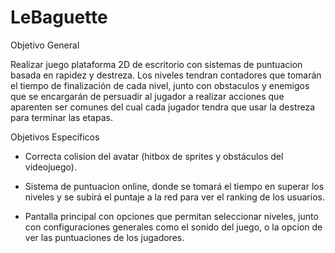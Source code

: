 # LeBaguette
 
Objetivo General


Realizar juego plataforma 2D de escritorio con sistemas de puntuacion basada en rapidez y destreza.
Los niveles tendran contadores que tomarán el tiempo de finalización de cada nivel, junto con obstaculos y enemigos que se encargarán de persuadir al jugador a realizar acciones que aparenten ser comunes del cual cada jugador tendra que usar la destreza para terminar las etapas.


Objetivos Específicos


- Correcta colision del avatar (hitbox de sprites y obstáculos del videojuego).

- Sistema de puntuacion online, donde se tomará el tiempo en superar los niveles y se subirá el puntaje a la red para ver el ranking de los usuarios.

- Pantalla principal con opciones que permitan seleccionar niveles, junto con configuraciones generales como el sonido del juego, o la opcion de ver las puntuaciones de   los jugadores.
